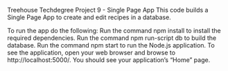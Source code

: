 Treehouse Techdegree Project 9 - Single Page App
This code builds a Single Page App to create and
edit recipes in a database.

To run the app do the following:
  Run the command npm install to install the required dependencies.
  Run the command npm run-script db to build the database.
  Run the command npm start to run the Node.js application.
  To see the application, open your web browser and browse to 
    http://localhost:5000/. You should see your application’s “Home” page.

